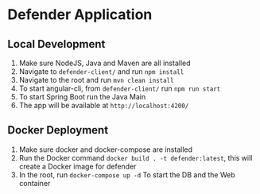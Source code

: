 # Defender Application


## Local Development

1. Make sure NodeJS, Java and Maven are all installed
2. Navigate to `defender-client/` and run `npm install`
3. Navigate to the root and run `mvn clean install`
4. To start angular-cli, from `defender-client/` run `npm run start`
5. To start Spring Boot run the Java Main
6. The app will be available at `http://localhost:4200/`

## Docker Deployment

1. Make sure docker and docker-compose are installed
2. Run the Docker command `docker build . -t defender:latest`, this will create a Docker image for defender
3. In the root, run `docker-compose up -d` To start the DB and the Web container
